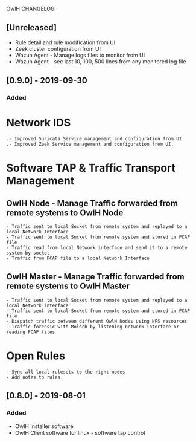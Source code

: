 
OwlH CHANGELOG

## [Unreleased]
- Rule detail and rule modification from UI
- Zeek cluster configuration from UI
- Wazuh Agent - Manage logs files to monitor from UI
- Wazuh Agent - see last 10, 100, 500 lines from any monitored log file



## [0.9.0] - 2019-09-30
### Added
Network IDS
===========

    .- Improved Suricata Service management and configuration from UI.
    .- Improved Zeek Service management and configuration from UI.

Software TAP & Traffic Transport Management
===========================================

OwlH Node - Manage Traffic forwarded from remote systems to OwlH Node 
---------------------------------------------------------------------

    - Traffic sent to local Socket from remote system and replayed to a local Network Interface
    - Traffic sent to local Socket from remote system and stored in PCAP file
    - Traffic read from local Network interface and send it to a remote system by socket
    - Traffic from PCAP file to a local Network Interface

OwlH Master - Manage Traffic forwarded from remote systems to OwlH Master 
-------------------------------------------------------------------------

    - Traffic sent to local Socket from remote system and replayed to a local Network interface
    - Traffic sent to local Socket from remote system and stored in PCAP file
    - Dispatch traffic between different OwlH Nodes using NFS resources
    - Traffic forensic with Moloch by listening network interface or reading PCAP files

Open Rules
==========

    - Sync all local rulesets to the right nodes 
    - Add notes to rules

## [0.8.0] - 2019-08-01
### Added

- OwlH Installer software 
- OwlH Client software for linux - software tap control
